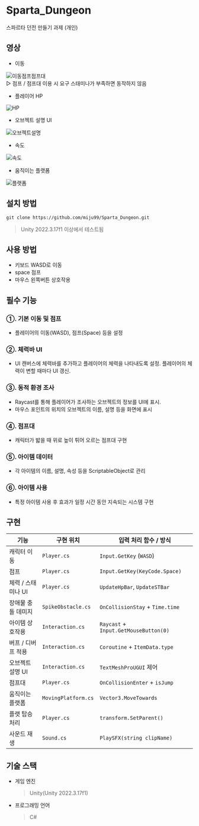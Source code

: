 # Sparta_Dungeon
스파르타 던전 만들기 과제 (개인)

## 영상

- 이동

![이동점프점프대](https://github.com/user-attachments/assets/6d1f0e1b-32e1-4254-b2b7-4d0d0cf19a9e)
<br>
▷ 점프 / 점프대 이용 시 요구 스태미나가 부족하면 동작하지 않음

- 플레이어 HP

![HP](https://github.com/user-attachments/assets/a35b36a3-5e97-4a83-a75e-91b5cec7fc02)

- 오브젝트 설명 UI
  
![오브젝트설명](https://github.com/user-attachments/assets/35c65752-78c8-4bf8-81f1-1207cdca51b5)

- 속도
  
![속도](https://github.com/user-attachments/assets/cdc2f27d-1c52-4d90-a5e4-00ac11917e07)


- 움직이는 플랫폼

![플랫폼](https://github.com/user-attachments/assets/7c53ba0b-8ba3-4715-a67d-3c58df1742d8)

## 설치 방법
`git clone https://github.com/miju99/Sparta_Dungeon.git`
> Unity 2022.3.17f1 이상에서 테스트됨

## 사용 방법
* 키보드 WASD로 이동
* space 점프
* 마우스 왼쪽버튼 상호작용

## 필수 기능
### ①. 기본 이동 및 점프
  * 플레이어의 이동(WASD), 점프(Space) 등을 설정
### ②. 체력바 UI
  * UI 캔버스에 체력바를 추가하고 플레이어의 체력을 나타내도록 설정. 플레이어의 체력이 변할 때마다 UI 갱신.
### ③. 동적 환경 조사
  * Raycast를 통해 플레이어가 조사하는 오브젝트의 정보를 UI에 표시.
  * 마우스 포인트의 위치의 오브젝트의 이름, 설명 등을 화면에 표시
### ④. 점프대
  * 캐릭터가 밟을 때 위로 높이 튀어 오르는 점프대 구현
### ⑤. 아이템 데이터
  * 각 아이템의 이름, 설명, 속성 등을 ScriptableObject로 관리
### ⑥. 아이템 사용
  * 특정 아이템 사용 후 효과가 일정 시간 동안 지속되는 시스템 구현

## 구현
| 기능 | 구현 위치 | 입력 처리 함수 / 방식 |
|-|-|-|
| 캐릭터 이동 | `Player.cs`| `Input.GetKey` (`WASD`) |
| 점프| `Player.cs` | `Input.GetKey(KeyCode.Space)` |
| 체력 / 스태미나 UI | `Player.cs` | `UpdateHpBar`, `UpdateSTBar`  |
| 장애물 충돌 데미지 | `SpikeObstacle.cs` | `OnCollisionStay` + `Time.time` |
| 아이템 상호작용 | `Interaction.cs` | `Raycast` + `Input.GetMouseButton(0)` |
| 버프 / 디버프 적용 | `Interaction.cs` | `Coroutine` + `ItemData.type` |
| 오브젝트 설명 UI | `Interaction.cs` | `TextMeshProUGUI` 제어 |
| 점프대 | `Player.cs` | `OnCollisionEnter` + `isJump` |
| 움직이는 플랫폼 | `MovingPlatform.cs`| `Vector3.MoveTowards` |
| 플랫 탑승 처리 | `Player.cs` | `transform.SetParent()` |
| 사운드 재생 | `Sound.cs` | `PlaySFX(string clipName)` |

## 기술 스택
  * 게임 엔진
    > Unity(Unity 2022.3.17f1)
  * 프로그래밍 언어
    > C#
